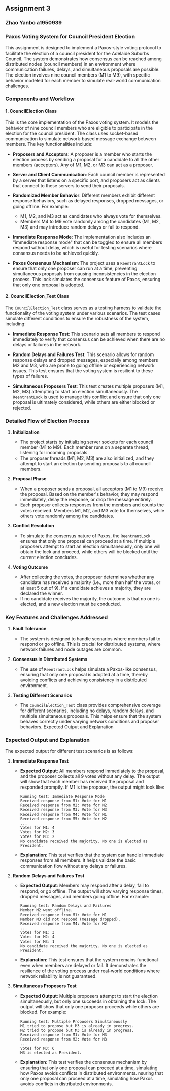 ## Assignment 3
### Zhao Yanbo a1950939
### Paxos Voting System for Council President Election

This assignment is designed to implement a Paxos-style voting protocol to facilitate the election of a council president for the Adelaide Suburbs Council. The system demonstrates how consensus can be reached among distributed nodes (council members) in an environment where communication failures, delays, and simultaneous proposals are possible. The election involves nine council members (M1 to M9), with specific behavior modeled for each member to simulate real-world communication challenges.

### Components and Workflow

#### 1. **CouncilElection Class**

This is the core implementation of the Paxos voting system. It models the behavior of nine council members who are eligible to participate in the election for the council president. The class uses socket-based communication to simulate network-based message exchange between members. The key functionalities include:

- **Proposers and Acceptors**: A proposer is a member who starts the election process by sending a proposal for a candidate to all the other members (acceptors). Any of M1, M2, or M3 can act as a proposer.

- **Server and Client Communication**: Each council member is represented by a server that listens on a specific port, and proposers act as clients that connect to these servers to send their proposals.

- **Randomized Member Behavior**: Different members exhibit different response behaviors, such as delayed responses, dropped messages, or going offline. For example:
    - M1, M2, and M3 act as candidates who always vote for themselves.
    - Members M4 to M9 vote randomly among the candidates (M1, M2, M3) and may introduce random delays or fail to respond.

- **Immediate Response Mode**: The implementation also includes an "immediate response mode" that can be toggled to ensure all members respond without delay, which is useful for testing scenarios where consensus needs to be achieved quickly.

- **Paxos Consensus Mechanism**: The project uses a `ReentrantLock` to ensure that only one proposer can run at a time, preventing simultaneous proposals from causing inconsistencies in the election process. This lock simulates the consensus feature of Paxos, ensuring that only one proposal is adopted.

#### 2. **CouncilElection_Test Class**

The `CouncilElection_Test` class serves as a testing harness to validate the functionality of the voting system under various scenarios. The test cases simulate different conditions to ensure the robustness of the system, including:

- **Immediate Response Test**: This scenario sets all members to respond immediately to verify that consensus can be achieved when there are no delays or failures in the network.

- **Random Delays and Failures Test**: This scenario allows for random response delays and dropped messages, especially among members M2 and M3, who are prone to going offline or experiencing network issues. This test ensures that the voting system is resilient to these types of failures.

- **Simultaneous Proposers Test**: This test creates multiple proposers (M1, M2, M3) attempting to start an election simultaneously. The `ReentrantLock` is used to manage this conflict and ensure that only one proposal is ultimately considered, while others are either blocked or rejected.

### Detailed Flow of Election Process

1. **Initialization**
    - The project starts by initializing server sockets for each council member (M1 to M9). Each member runs on a separate thread, listening for incoming proposals.
    - The proposer threads (M1, M2, M3) are also initialized, and they attempt to start an election by sending proposals to all council members.

2. **Proposal Phase**
    - When a proposer sends a proposal, all acceptors (M1 to M9) receive the proposal. Based on the member's behavior, they may respond immediately, delay the response, or drop the message entirely.
    - Each proposer collects responses from the members and counts the votes received. Members M1, M2, and M3 vote for themselves, while others vote randomly among the candidates.

3. **Conflict Resolution**
    - To simulate the consensus nature of Paxos, the `ReentrantLock` ensures that only one proposal can proceed at a time. If multiple proposers attempt to start an election simultaneously, only one will obtain the lock and proceed, while others will be blocked until the current election concludes.

4. **Voting Outcome**
    - After collecting the votes, the proposer determines whether any candidate has received a majority (i.e., more than half the votes, or at least 5 out of 9). If a candidate achieves a majority, they are declared the winner.
    - If no candidate receives the majority, the outcome is that no one is elected, and a new election must be conducted.

### Key Features and Challenges Addressed

1. **Fault Tolerance**
    - The system is designed to handle scenarios where members fail to respond or go offline. This is crucial for distributed systems, where network failures and node outages are common.

2. **Consensus in Distributed Systems**
    - The use of `ReentrantLock` helps simulate a Paxos-like consensus, ensuring that only one proposal is adopted at a time, thereby avoiding conflicts and achieving consistency in a distributed environment.

3. **Testing Different Scenarios**
    - The `CouncilElection_Test` class provides comprehensive coverage for different scenarios, including no delays, random delays, and multiple simultaneous proposals. This helps ensure that the system behaves correctly under varying network conditions and proposer behaviors.
      Expected Output and Explanation

### Expected Output and Explanation

The expected output for different test scenarios is as follows:

1. **Immediate Response Test**
   - **Expected Output**: All members respond immediately to the proposal, and the proposer collects all 9 votes without any delay. The output will show that each member has received the proposal and responded promptly. If M1 is the proposer, the output might look like:
     ```
     Running test: Immediate Response Mode
     Received response from M1: Vote for M1
     Received response from M2: Vote for M2
     Received response from M3: Vote for M3
     Received response from M4: Vote for M1
     Received response from M5: Vote for M2
     ...
     Votes for M1: 4
     Votes for M2: 3
     Votes for M3: 2
     No candidate received the majority. No one is elected as President.
     ```
   - **Explanation**: This test verifies that the system can handle immediate responses from all members. It helps validate the basic communication flow without any delays or failures.

2. **Random Delays and Failures Test**
   - **Expected Output**: Members may respond after a delay, fail to respond, or go offline. The output will show varying response times, dropped messages, and members going offline. For example:
     ```
     Running test: Random Delays and Failures
     Member M2 went offline.
     Received response from M1: Vote for M1
     Member M3 did not respond (message dropped).
     Received response from M4: Vote for M2
     ...
     Votes for M1: 3
     Votes for M2: 4
     Votes for M3: 1
     No candidate received the majority. No one is elected as President.
     ```
   - **Explanation**: This test ensures that the system remains functional even when members are delayed or fail. It demonstrates the resilience of the voting process under real-world conditions where network reliability is not guaranteed.

3. **Simultaneous Proposers Test**
   - **Expected Output**: Multiple proposers attempt to start the election simultaneously, but only one succeeds in obtaining the lock. The output will show that only one proposer proceeds while others are blocked. For example:
     ```
     Running test: Multiple Proposers Simultaneously
     M1 tried to propose but M3 is already in progress.
     M2 tried to propose but M3 is already in progress.
     Received response from M1: Vote for M3
     Received response from M2: Vote for M3
     ...
     Votes for M3: 6
     M3 is elected as President.
     ```
   - **Explanation**: This test verifies the consensus mechanism by ensuring that only one proposal can proceed at a time, simulating how Paxos avoids conflicts in distributed environments.
nsuring that only one proposal can proceed at a time, simulating how Paxos avoids conflicts in distributed environments.